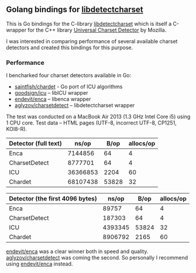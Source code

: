 ## Golang bindings for [libdetectcharset](https://github.com/batterseapower/libcharsetdetect.git)

This is Go bindings for the C-library [libdetectcharset](https://github.com/batterseapower/libcharsetdetect.git)
which is itself a C-wrapper for the C++ library
[Universal Charset Detector](http://mxr.mozilla.org/seamonkey/source/extensions/universalchardet/) by Mozilla.

I was interested in comparing performance of several available charset detectors
and created this bindings for this purpose.

### Performance
I bencharked four charset detectors available in Go:

* [saintfish/chardet](https://github.com/saintfish/chardet) - Go port of ICU algorithms
* [goodsign/icu](https://github.com/goodsign/icu) – libICU wrapper
* [endevit/enca](https://github.com/endeveit/enca) – libenca wrapper
* [aglyzov/charsetdetect](https://github.com/aglyzov/charsetdetect) – libdetectcharset wrapper

The test was conducted on a MacBook Air 2013 (1.3 GHz Intel Core i5) using 1 CPU
core. Test data – HTML pages (UTF-8, incorrect UTF-8, CP1251, KOI8-R).

| Detector (full text)  | ns/op    | B/op  | allocs/op |
| --------------------- | -------- | ----- | --------- |
| Enca                  | 7144856  | 64    | 4         |
| CharsetDetect         | 8777701  | 64    | 4         |
| ICU                   | 36366853 | 2204  | 60        |
| Chardet               | 68107438 | 53828 | 32        |

| Detector (the first 4096 bytes) | ns/op   | B/op  | allocs/op |
| ------------------------------- | ------- | ----- | --------- |
| Enca                            | 89757   | 64    | 4         |
| CharsetDetect                   | 187303  | 64    | 4         |
| ICU                             | 4393345 | 53824 | 32        |
| Chardet                         | 8906792 | 2165  | 60        |


[endevit/enca](https://github.com/endeveit/enca) was a clear winner both in speed and quality.
[aglyzov/charsetdetect](https://github.com/aglyzov/charsetdetect) was coming the second.
So personally I recommend using [endevit/enca](https://github.com/endeveit/enca) instead.

